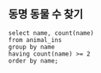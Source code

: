 ## 동명 동물 수 찾기

```MYSSQL
select name, count(name)
from animal_ins
group by name
having count(name) >= 2
order by name;
```
